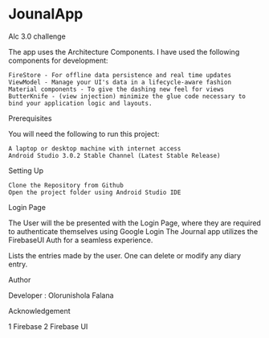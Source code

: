 # JounalApp
Alc 3.0 challenge

The app uses the Architecture Components. I have used the following components for development:

    FireStore - For offline data persistence and real time updates
    ViewModel - Manage your UI's data in a lifecycle-aware fashion
    Material components - To give the dashing new feel for views
    ButterKnife - (view injection) minimize the glue code necessary to bind your application logic and layouts.

Prerequisites

You will need the following to run this project:

    A laptop or desktop machine with internet access
    Android Studio 3.0.2 Stable Channel (Latest Stable Release)

Setting Up

    Clone the Repository from Github
    Open the project folder using Android Studio IDE

Login Page

The User will the be presented with the Login Page, where they are required to authenticate themselves using Google Login The Journal app utilizes the FirebaseUI Auth for a seamless experience.


Lists the entries made by the user. One can delete or modify any diary entry.

   
Author

Developer : Olorunishola Falana

Acknowledgement

   1 Firebase
   2 Firebase UI

